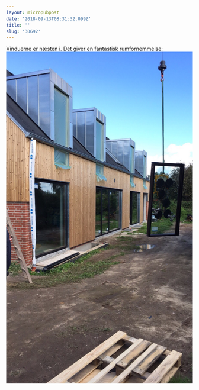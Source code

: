 ```yaml
---
layout: micropubpost
date: '2018-09-13T08:31:32.099Z'
title: ''
slug: '30692'
---
```

Vinduerne er næsten i. Det giver en fantastisk rumfornemmelse: ![](/assets/IMG_2976.jpeg)
